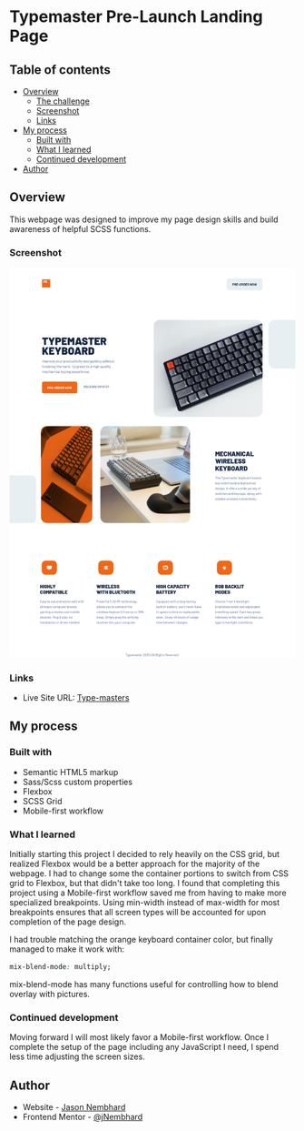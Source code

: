 # Typemaster Pre-Launch Landing Page

## Table of contents

- [Overview](#overview)
  - [The challenge](#the-challenge)
  - [Screenshot](#screenshot)
  - [Links](#links)
- [My process](#my-process)
  - [Built with](#built-with)
  - [What I learned](#what-i-learned)
  - [Continued development](#continued-development)
- [Author](#author)

## Overview

This webpage was designed to improve my page design skills and build awareness of helpful SCSS functions.

### Screenshot

![Typemaster Webpage](public/assets/typemaster.jpeg)

### Links

- Live Site URL: [Type-masters](https://type-masters.netlify.app)

## My process

### Built with

- Semantic HTML5 markup
- Sass/Scss custom properties
- Flexbox
- SCSS Grid
- Mobile-first workflow

### What I learned

Initially starting this project I decided to rely heavily on the CSS grid, but realized Flexbox would be a better approach for the majority of the webpage. I had to change some the container portions to switch from CSS grid to Flexbox, but that didn't take too long. I found that completing this project using a Mobile-first workflow saved me from having to make more specialized breakpoints. Using min-width instead of max-width for most breakpoints ensures that all screen types will be accounted for upon completion of the page design.

I had trouble matching the orange keyboard container color, but finally managed to make it work with:

```css
mix-blend-mode: multiply;
```

mix-blend-mode has many functions useful for controlling how to blend overlay with pictures.

### Continued development

Moving forward I will most likely favor a Mobile-first workflow. Once I complete the setup of the page including any JavaScript I need, I spend less time adjusting the screen sizes.

## Author

- Website - [Jason Nembhard](https://www.jasonnembhard.com)
- Frontend Mentor - [@jNembhard](https://www.frontendmentor.io/profile/jNembhard)
